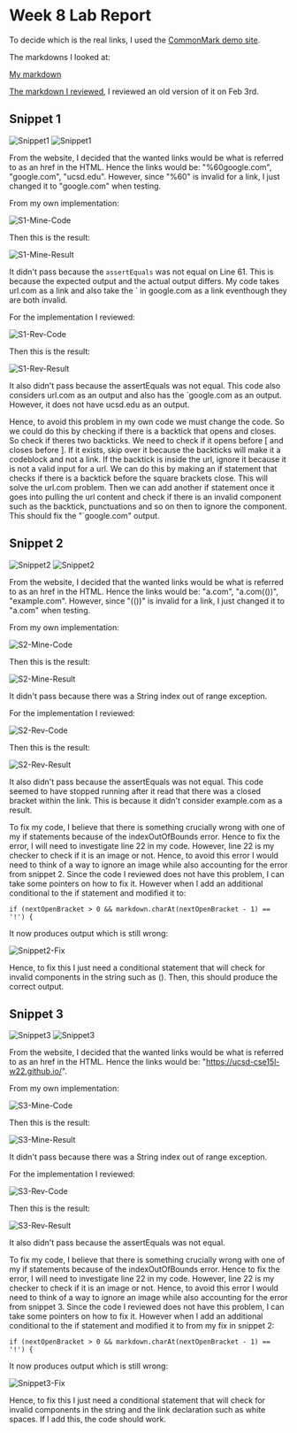 # Week 8 Lab Report

To decide which is the real links, I used the [CommonMark demo site](https://spec.commonmark.org/dingus/). 

The markdowns I looked at: 

[My markdown](https://github.com/ajkristanto/markdown-parse)

[The markdown I reviewed](https://github.com/IncogOwl/markdown-parse), I reviewed an old version of it on Feb 3rd. 

## Snippet 1

![Snippet1](snip1-1.png)
![Snippet1](snip1-2.png)

From the website, I decided that the wanted links would be what is referred to as an href in the HTML. Hence the links would be: "%60google.com", "google.com", "ucsd.edu". However, since "%60" is invalid for a link, I just changed it to "google.com" when testing. 

From my own implementation: 

![S1-Mine-Code](snip1-test-me.png)

Then this is the result: 

![S1-Mine-Result](snip1-test-me-r.png)


It didn't pass because the `assertEquals` was not equal on Line 61. This is because the expected output and the actual output differs. My code takes url.com as a link and also take the ` in google.com as a link eventhough they are both invalid. 

For the implementation I reviewed: 

![S1-Rev-Code](snip1-test-rev.png)

Then this is the result: 

![S1-Rev-Result](snip1-test-rev-r.png)


It also didn't pass because the assertEquals was not equal. This code also considers url.com as an output and also has the `google.com as an output. However, it does not have ucsd.edu as an output. 

Hence, to avoid this problem in my own code we must change the code. So we could do this by checking if there is a backtick that opens and closes. So check if theres two backticks. We need to check if it opens before [ and closes before ]. If it exists, skip over it because the backticks will make it a codeblock and not a link. If the backtick is inside the url, ignore it because it is not a valid input for a url. We can do this by making an if statement that checks if there is a backtick before the square brackets close. This will solve the url.com problem. Then we can add another if statement once it goes into pulling the url content and check if there is an invalid component such as the backtick, punctuations and so on then to ignore the component. This should fix the "`google.com" output. 

## Snippet 2

![Snippet2](snip2-1.png)
![Snippet2](snip2-2.png)

From the website, I decided that the wanted links would be what is referred to as an href in the HTML. Hence the links would be: "a.com", "a.com(())", "example.com". However, since "(())" is invalid for a link, I just changed it to "a.com" when testing.

From my own implementation: 

![S2-Mine-Code](snip2-test-me.png)

Then this is the result: 

![S2-Mine-Result](snip2-test-me-r.png)


It didn't pass because there was a String index out of range exception.  

For the implementation I reviewed: 

![S2-Rev-Code](snip2-test-rev.png)

Then this is the result: 

![S2-Rev-Result](snip2-test-rev-r.png)


It also didn't pass because the assertEquals was not equal. This code seemed to have stopped running after it read that there was a closed bracket within the link. This is because it didn't consider example.com as a result. 

To fix my code, I believe that there is something crucially wrong with one of my if statements because of the indexOutOfBounds error. Hence to fix the error, I will need to investigate line 22 in my code. However, line 22 is my checker to check if it is an image or not. Hence, to avoid this error I would need to think of a way to ignore an image while also accounting for the error from snippet 2. Since the code I reviewed does not have this problem, I can take some pointers on how to fix it. However when I add an additional conditional to the if statement and modified it to: 
```
if (nextOpenBracket > 0 && markdown.charAt(nextOpenBracket - 1) == '!') {

``` 

It now produces output which is still wrong: 

![Snippet2-Fix](snippet2-fix.png)

Hence, to fix this I just need a conditional statement that will check for invalid components in the string such as (). Then, this should produce the correct output.



## Snippet 3

![Snippet3](snip3-1.png)
![Snippet3](snip3-2.png)

From the website, I decided that the wanted links would be what is referred to as an href in the HTML. Hence the links would be: "https://ucsd-cse15l-w22.github.io/".

From my own implementation: 

![S3-Mine-Code](snip3-test-me.png)

Then this is the result: 

![S3-Mine-Result](snip3-test-me-r.png)

It didn't pass because there was a String index out of range exception.  

For the implementation I reviewed: 

![S3-Rev-Code](snip3-test-rev.png)

Then this is the result: 

![S3-Rev-Result](snip3-test-rev-r.png)

It also didn't pass because the assertEquals was not equal. 

To fix my code, I believe that there is something crucially wrong with one of my if statements because of the indexOutOfBounds error. Hence to fix the error, I will need to investigate line 22 in my code. However, line 22 is my checker to check if it is an image or not. Hence, to avoid this error I would need to think of a way to ignore an image while also accounting for the error from snippet 3. Since the code I reviewed does not have this problem, I can take some pointers on how to fix it. However when I add an additional conditional to the if statement and modified it to from my fix in snippet 2: 
```
if (nextOpenBracket > 0 && markdown.charAt(nextOpenBracket - 1) == '!') {

``` 

It now produces output which is still wrong: 

![Snippet3-Fix](snippet3-fix.png)

Hence, to fix this I just need a conditional statement that will check for invalid components in the string and the link declaration such as white spaces. If I add this, the code should work. 
   